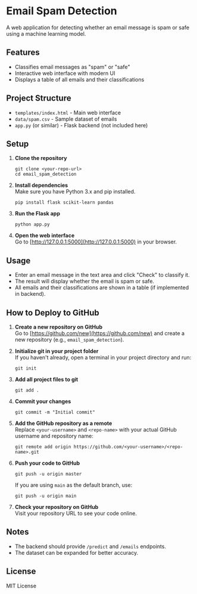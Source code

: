 # Email Spam Detection

A web application for detecting whether an email message is spam or safe using a machine learning model.

## Features

- Classifies email messages as "spam" or "safe"
- Interactive web interface with modern UI
- Displays a table of all emails and their classifications

## Project Structure

- `templates/index.html` - Main web interface
- `data/spam.csv` - Sample dataset of emails
- `app.py` (or similar) - Flask backend (not included here)

## Setup

1. **Clone the repository**  
   ```
   git clone <your-repo-url>
   cd email_spam_detection
   ```

2. **Install dependencies**  
   Make sure you have Python 3.x and pip installed.  
   ```
   pip install flask scikit-learn pandas
   ```

3. **Run the Flask app**  
   ```
   python app.py
   ```

4. **Open the web interface**  
   Go to [http://127.0.0.1:5000](http://127.0.0.1:5000) in your browser.

## Usage

- Enter an email message in the text area and click "Check" to classify it.
- The result will display whether the email is spam or safe.
- All emails and their classifications are shown in a table (if implemented in backend).

## How to Deploy to GitHub

1. **Create a new repository on GitHub**  
   Go to [https://github.com/new](https://github.com/new) and create a new repository (e.g., `email_spam_detection`).

2. **Initialize git in your project folder**  
   If you haven't already, open a terminal in your project directory and run:
   ```
   git init
   ```

3. **Add all project files to git**  
   ```
   git add .
   ```

4. **Commit your changes**  
   ```
   git commit -m "Initial commit"
   ```

5. **Add the GitHub repository as a remote**  
   Replace `<your-username>` and `<repo-name>` with your actual GitHub username and repository name:
   ```
   git remote add origin https://github.com/<your-username>/<repo-name>.git
   ```

6. **Push your code to GitHub**  
   ```
   git push -u origin master
   ```
   If you are using `main` as the default branch, use:
   ```
   git push -u origin main
   ```

7. **Check your repository on GitHub**  
   Visit your repository URL to see your code online.

## Notes

- The backend should provide `/predict` and `/emails` endpoints.
- The dataset can be expanded for better accuracy.

## License

MIT License
